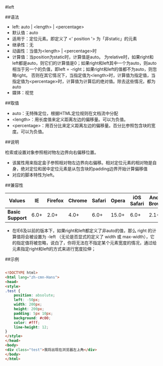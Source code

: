#left

##语法

- left: auto | &lt;length&gt; | &lt;percentage&gt;
- 默认值：auto
- 适用于：定位元素。即定义了 &lt;' position '&gt; 为「非static」的元素
- 继承性：无
- 动画性：当值为&lt;length&gt; | &lt;percentage&gt;时
- 计算值：当position为static时，计算值是auto。
				为relative时，如果right和left都是auto，则它们的计算值是0；如果right和left其中一个为auto，则auto相当于另一个的负值，即left = -right；如果right和left的值都不为auto，则忽略right。
				否则在其它情况下，当指定值为&lt;length&gt;时，计算值为指定值，当指定值为&lt;percentage&gt;时，计算值为计算后的绝对值。除去这些情况，都为auto
- 媒体：视觉


##取值

- auto：无特殊定位，根据HTML定位规则在文档流中分配
- &lt;length&gt;：用长度值来定义距离左边的偏移量。可以为负值。
- &lt;percentage&gt;：用百分比来定义距离左边的偏移量。百分比参照包含块的宽度。可以为负值。


##说明

检索或设置对象参照相对物左边界向右偏移位置。

- 该属性用来指定盒子参照相对物左边界向右偏移。相对定位元素的相对物是自身，绝对定位和居中定位元素是从包含块的padding边界开始计算偏移值
- 对应的脚本特性为left。


##兼容性


<table class="compatible">
<thead>
	<tr>
		<th>Values</th>
		<th>IE</th>
		<th>Firefox</th>
		<th>Chrome</th>
		<th>Safari</th>
		<th>Opera</th>
		<th>iOS Safari</th>
		<th>Android Browser</th>
		<th>Android Chrome</th>
	</tr>
</thead>
<tbody>
	<tr>
		<td><strong>Basic Support</strong></td>
		<td class="support">6.0+</td>
		<td class="support">2.0+</td>
		<td class="support">4.0+</td>
		<td class="support">6.0+</td>
		<td class="support">15.0+</td>
		<td class="support">6.0+</td>
		<td class="support">2.1+</td>
		<td class="support">18.0+</td>
	</tr>
</tbody>
</table>


- 在IE6及以前的版本下，如果right和left都定义了非auto的值，那么 right 的计算值将会被设置为 -left （无论是否显式的定义了 width 或 max-width），它的指定值将被忽略，说白了，你将无法在不指定某个元素宽度的情况，通过给元素指定right和left的方式来进行宽度拉伸；


##示例

```html

<!DOCTYPE html>
<html lang="zh-cmn-Hans">
<head>
<style>
.test {
	position: absolute;
	left: -50px;
	width: 200px;
	height: 200px;
	padding: 5px 10px;
	background: #c00;
	color: #fff;
	line-height: 12;
}
</style>
</head>
<body>
<div class="test">我将出现在浏览器左上角</div>
</body>
</html>

```
